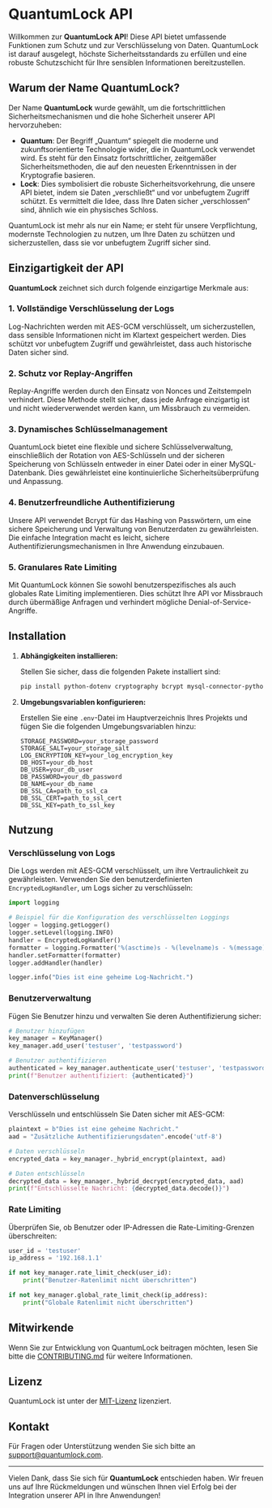 
# QuantumLock API

Willkommen zur **QuantumLock API**! Diese API bietet umfassende Funktionen zum Schutz und zur Verschlüsselung von Daten. QuantumLock ist darauf ausgelegt, höchste Sicherheitsstandards zu erfüllen und eine robuste Schutzschicht für Ihre sensiblen Informationen bereitzustellen.

## Warum der Name **QuantumLock**?

Der Name **QuantumLock** wurde gewählt, um die fortschrittlichen Sicherheitsmechanismen und die hohe Sicherheit unserer API hervorzuheben:

- **Quantum**: Der Begriff „Quantum“ spiegelt die moderne und zukunftsorientierte Technologie wider, die in QuantumLock verwendet wird. Es steht für den Einsatz fortschrittlicher, zeitgemäßer Sicherheitsmethoden, die auf den neuesten Erkenntnissen in der Kryptografie basieren.
- **Lock**: Dies symbolisiert die robuste Sicherheitsvorkehrung, die unsere API bietet, indem sie Daten „verschließt“ und vor unbefugtem Zugriff schützt. Es vermittelt die Idee, dass Ihre Daten sicher „verschlossen“ sind, ähnlich wie ein physisches Schloss.

QuantumLock ist mehr als nur ein Name; er steht für unsere Verpflichtung, modernste Technologien zu nutzen, um Ihre Daten zu schützen und sicherzustellen, dass sie vor unbefugtem Zugriff sicher sind.

## Einzigartigkeit der API

**QuantumLock** zeichnet sich durch folgende einzigartige Merkmale aus:

### **1. Vollständige Verschlüsselung der Logs**

Log-Nachrichten werden mit AES-GCM verschlüsselt, um sicherzustellen, dass sensible Informationen nicht im Klartext gespeichert werden. Dies schützt vor unbefugtem Zugriff und gewährleistet, dass auch historische Daten sicher sind.

### **2. Schutz vor Replay-Angriffen**

Replay-Angriffe werden durch den Einsatz von Nonces und Zeitstempeln verhindert. Diese Methode stellt sicher, dass jede Anfrage einzigartig ist und nicht wiederverwendet werden kann, um Missbrauch zu vermeiden.

### **3. Dynamisches Schlüsselmanagement**

QuantumLock bietet eine flexible und sichere Schlüsselverwaltung, einschließlich der Rotation von AES-Schlüsseln und der sicheren Speicherung von Schlüsseln entweder in einer Datei oder in einer MySQL-Datenbank. Dies gewährleistet eine kontinuierliche Sicherheitsüberprüfung und Anpassung.

### **4. Benutzerfreundliche Authentifizierung**

Unsere API verwendet Bcrypt für das Hashing von Passwörtern, um eine sichere Speicherung und Verwaltung von Benutzerdaten zu gewährleisten. Die einfache Integration macht es leicht, sichere Authentifizierungsmechanismen in Ihre Anwendung einzubauen.

### **5. Granulares Rate Limiting**

Mit QuantumLock können Sie sowohl benutzerspezifisches als auch globales Rate Limiting implementieren. Dies schützt Ihre API vor Missbrauch durch übermäßige Anfragen und verhindert mögliche Denial-of-Service-Angriffe.

## Installation

1. **Abhängigkeiten installieren:**

   Stellen Sie sicher, dass die folgenden Pakete installiert sind:

   ```bash
   pip install python-dotenv cryptography bcrypt mysql-connector-python
   ```

2. **Umgebungsvariablen konfigurieren:**

   Erstellen Sie eine `.env`-Datei im Hauptverzeichnis Ihres Projekts und fügen Sie die folgenden Umgebungsvariablen hinzu:

   ```env
   STORAGE_PASSWORD=your_storage_password
   STORAGE_SALT=your_storage_salt
   LOG_ENCRYPTION_KEY=your_log_encryption_key
   DB_HOST=your_db_host
   DB_USER=your_db_user
   DB_PASSWORD=your_db_password
   DB_NAME=your_db_name
   DB_SSL_CA=path_to_ssl_ca
   DB_SSL_CERT=path_to_ssl_cert
   DB_SSL_KEY=path_to_ssl_key
   ```

## Nutzung

### Verschlüsselung von Logs

Die Logs werden mit AES-GCM verschlüsselt, um ihre Vertraulichkeit zu gewährleisten. Verwenden Sie den benutzerdefinierten `EncryptedLogHandler`, um Logs sicher zu verschlüsseln:

```python
import logging

# Beispiel für die Konfiguration des verschlüsselten Loggings
logger = logging.getLogger()
logger.setLevel(logging.INFO)
handler = EncryptedLogHandler()
formatter = logging.Formatter('%(asctime)s - %(levelname)s - %(message)s')
handler.setFormatter(formatter)
logger.addHandler(handler)

logger.info("Dies ist eine geheime Log-Nachricht.")
```

### Benutzerverwaltung

Fügen Sie Benutzer hinzu und verwalten Sie deren Authentifizierung sicher:

```python
# Benutzer hinzufügen
key_manager = KeyManager()
key_manager.add_user('testuser', 'testpassword')

# Benutzer authentifizieren
authenticated = key_manager.authenticate_user('testuser', 'testpassword')
print(f"Benutzer authentifiziert: {authenticated}")
```

### Datenverschlüsselung

Verschlüsseln und entschlüsseln Sie Daten sicher mit AES-GCM:

```python
plaintext = b"Dies ist eine geheime Nachricht."
aad = "Zusätzliche Authentifizierungsdaten".encode('utf-8')

# Daten verschlüsseln
encrypted_data = key_manager._hybrid_encrypt(plaintext, aad)

# Daten entschlüsseln
decrypted_data = key_manager._hybrid_decrypt(encrypted_data, aad)
print(f"Entschlüsselte Nachricht: {decrypted_data.decode()}")
```

### Rate Limiting

Überprüfen Sie, ob Benutzer oder IP-Adressen die Rate-Limiting-Grenzen überschreiten:

```python
user_id = 'testuser'
ip_address = '192.168.1.1'

if not key_manager.rate_limit_check(user_id):
    print("Benutzer-Ratenlimit nicht überschritten")

if not key_manager.global_rate_limit_check(ip_address):
    print("Globale Ratenlimit nicht überschritten")
```

## Mitwirkende

Wenn Sie zur Entwicklung von QuantumLock beitragen möchten, lesen Sie bitte die [CONTRIBUTING.md](CONTRIBUTING.md) für weitere Informationen.

## Lizenz

QuantumLock ist unter der [MIT-Lizenz](LICENSE) lizenziert.

## Kontakt

Für Fragen oder Unterstützung wenden Sie sich bitte an [support@quantumlock.com](mailto:support@quantumlock.com).

---

Vielen Dank, dass Sie sich für **QuantumLock** entschieden haben. Wir freuen uns auf Ihre Rückmeldungen und wünschen Ihnen viel Erfolg bei der Integration unserer API in Ihre Anwendungen!
```

